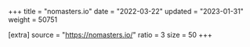 +++
title = "nomasters.io"
date = "2022-03-22"
updated = "2023-01-31"
weight = 50751

[extra]
source = "https://nomasters.io/"
ratio = 3
size = 50
+++
